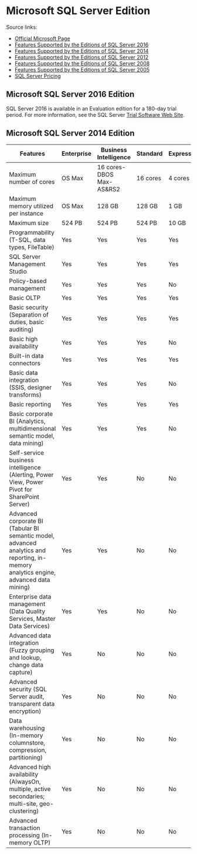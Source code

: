 # Microsoft SQL Server Edition

Source links:
 - [Official Microsoft Page](http://www.microsoft.com/en-us/server-cloud/products/sql-server-editions/)
 - [Features Supported by the Editions of SQL Server 2016](https://msdn.microsoft.com/en-us/library/cc645993.aspx)
 - [Features Supported by the Editions of SQL Server 2014](https://msdn.microsoft.com/en-us/library/cc645993%28v=SQL.120%29.aspx)
 - [Features Supported by the Editions of SQL Server 2012](https://msdn.microsoft.com/en-us/library/cc645993%28v=SQL.110%29.aspx)
 - [Features Supported by the Editions of SQL Server 2008](https://msdn.microsoft.com/en-us/library/cc645993%28v=SQL.100%29.aspx)
 - [Features Supported by the Editions of SQL Server 2005](https://technet.microsoft.com/en-us/library/ms143761%28v=sql.90%29.aspx)
 - [SQL Server Pricing](https://www.microsoft.com/en-us/server-cloud/products/sql-server/purchasing.aspx)


## Microsoft SQL Server 2016 Edition
SQL Server 2016 is available in an Evaluation edition for a 180-day trial period. For more information, see the SQL Server [Trial Software Web Site](https://www.microsoft.com/en-us/server-cloud/products/sql-server-2016/default.aspx).


## Microsoft SQL Server 2014 Edition

| Features                                                                                                                              | Enterprise | Business Intelligence    | Standard | Express |
|---------------------------------------------------------------------------------------------------------------------------------------|------------|--------------------------|----------|---------|
| Maximum number of cores                                                                                                               | OS Max     | 16 cores-DBOS Max-AS&RS2 | 16 cores | 4 cores |
| Maximum memory utilized per instance                                                                                                  | OS Max     | 128 GB                   | 128 GB   | 1 GB    |
| Maximum size                                                                                                                          | 524 PB     | 524 PB                   | 524 PB   | 10 GB   |
| Programmability (T-SQL, data types, FileTable)                                                                                        | Yes        | Yes                      | Yes      | Yes     |
| SQL Server Management Studio                                                                                                          | Yes        | Yes                      | Yes      | Yes     |
| Policy-based management                                                                                                               | Yes        | Yes                      | Yes      | No      |
| Basic OLTP                                                                                                                            | Yes        | Yes                      | Yes      | Yes     |
| Basic security (Separation of duties, basic auditing)                                                                                 | Yes        | Yes                      | Yes      | Yes     |
| Basic high availability                                                                                                               | Yes        | Yes                      | Yes      | No      |
| Built-in data connectors                                                                                                              | Yes        | Yes                      | Yes      | Yes     |
| Basic data integration (SSIS, designer transforms)                                                                                    | Yes        | Yes                      | Yes      | No      |
| Basic reporting                                                                                                                       | Yes        | Yes                      | Yes      | Yes     |
| Basic corporate BI (Analytics, multidimensional semantic model, data mining)                                                          | Yes        | Yes                      | Yes      | No      |
| Self-service business intelligence (Alerting, Power View, Power Pivot for SharePoint Server)                                          | Yes        | Yes                      | No       | No      |
| Advanced corporate BI (Tabular BI semantic model, advanced analytics and reporting, in-memory analytics engine, advanced data mining) | Yes        | Yes                      | No       | No      |
| Enterprise data management (Data Quality Services, Master Data Services)                                                              | Yes        | Yes                      | No       | No      |
| Advanced data integration (Fuzzy grouping and lookup, change data capture)                                                            | Yes        | No                       | No       | No      |
| Advanced security (SQL Server audit, transparent data encryption)                                                                     | Yes        | No                       | No       | No      |
| Data warehousing (In-memory columnstore, compression, partitioning)                                                                   | Yes        | No                       | No       | No      |
| Advanced high availability (AlwaysOn, multiple, active secondaries; multi-site, geo-clustering)                                       | Yes        | No                       | No       | No      |
| Advanced transaction processing (In-memory OLTP)                                                                                      | Yes        | No                       | No       | No      |

